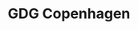 ---
key: gdgcopenhagen
title: GDG Copenhagen
category: organizers
website: 'https://www.meetup.com/GDG-Copenhagen/'
---